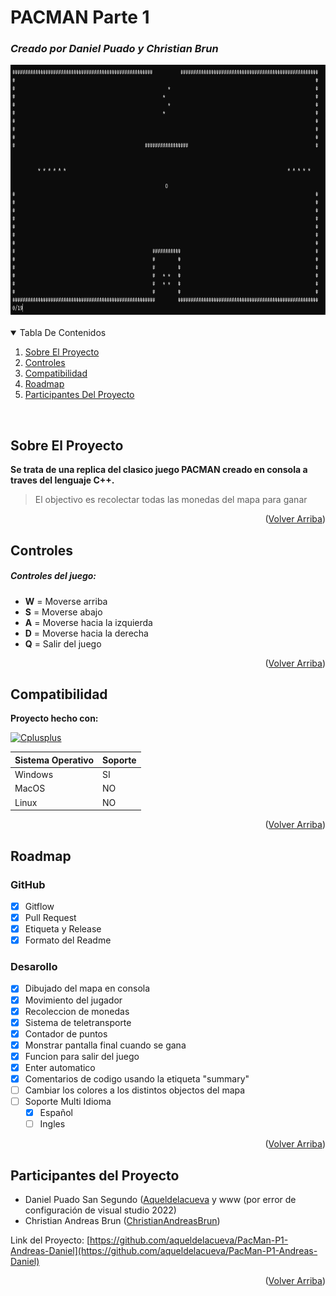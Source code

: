 # PACMAN Parte 1
### *Creado por Daniel Puado y Christian Brun*

<div align=center>
 <center><a href="https://github.com/aqueldelacueva/PacMan-P1-Andreas-Daniel">
    <img src="PacMan.png" alt="Logo" width="800" height="400">
  </a>
</div>

</br>
<!-- TABLA DE CONTENIDOS -->
<details open>
  <summary>Tabla De Contenidos</summary>
  <ol>
    <li>
      <a href="#sobre-el-proyecto">Sobre El Proyecto</a>
    </li>
    <li>
      <a href="#controles">Controles</a>
    </li>
    <li>
      <a href="#compatibilidad">Compatibilidad</a>
    </li>
    <li>
      <a href="#roadmap">Roadmap</a>
    </li>
    <li><a href="#participantes-del-proyecto">Participantes Del Proyecto</a></li>
  </ol>
</details>

</br>

<!-- SOBRE EL PROYECTO -->
## Sobre El Proyecto

**Se trata de una replica del clasico juego PACMAN creado en consola a traves del lenguaje C++.**

>El objectivo es recolectar todas las monedas del mapa para ganar

<p align="right">(<a href="#readme-top">Volver Arriba</a>)</p>

<!-- CONTROLES -->
## Controles

##### Controles del juego:
- **W** = Moverse arriba
- **S** = Moverse abajo
- **A** = Moverse hacia la izquierda
- **D** = Moverse hacia la derecha
- **Q** = Salir del juego

<p align="right">(<a href="#readme-top">Volver Arriba</a>)</p>

<!-- COMPATIBILIDAD -->
## Compatibilidad

**Proyecto hecho con:**


[![Cplusplus][Cplusplus.com]][Cplusplus-url]


| Sistema Operativo | Soporte |
|-------------------|---------|
| Windows           |   SI    |
| MacOS             |   NO    |
| Linux             |   NO    |

<p align="right">(<a href="#readme-top">Volver Arriba</a>)</p>



<!-- ROADMAP -->
## Roadmap

### GitHub
- [x] Gitflow
- [x] Pull Request
- [x] Etiqueta y Release
- [x] Formato del Readme
### Desarollo
- [x] Dibujado del mapa en consola
- [x] Movimiento del jugador
- [x] Recoleccion de monedas
- [x] Sistema de teletransporte
- [x] Contador de puntos
- [x] Monstrar pantalla final cuando se gana
- [x] Funcion para salir del juego
- [x] Enter automatico
- [x] Comentarios de codigo usando la etiqueta "summary"
- [ ] Cambiar los colores a los distintos objectos del mapa
- [ ] Soporte Multi Idioma
    - [x] Español
    - [ ] Ingles

<p align="right">(<a href="#readme-top">Volver Arriba</a>)</p>



<!-- PARTICIPANTS -->
## Participantes del Proyecto

- Daniel Puado San Segundo ([Aqueldelacueva](https://github.com/aqueldelacueva) y www (por error de configuración de visual studio 2022)
- Christian Andreas Brun ([ChristianAndreasBrun](https://github.com/ChristianAndreasBrun))

Link del Proyecto: [https://github.com/aqueldelacueva/PacMan-P1-Andreas-Daniel](https://github.com/aqueldelacueva/PacMan-P1-Andreas-Daniel)

<p align="right">(<a href="#readme-top">Volver Arriba</a>)</p>

<!-- MARKDOWN LINKS & IMAGES -->
[Cplusplus.com]: https://img.shields.io/badge/C%20PLUSPLUS-004488?style=for-the-badge&logo=cplusplus&logoColor=white
[Cplusplus-url]: https://cplusplus.com/
